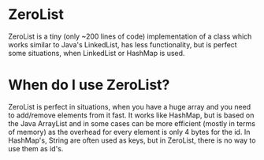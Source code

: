 # ZeroList
ZeroList is a tiny (only ~200 lines of code) implementation of a class which works similar to Java's LinkedList, has less functionality, but is perfect some situations, when LinkedList or HashMap is used.
# When do I use ZeroList?
ZeroList is perfect in situations, when you have a huge array and you need to add/remove elements from it fast.
It works like HashMap, but is based on the Java ArrayList and in some cases can be more efficient (mostly in terms of memory) as the overhead for every element is only 4 bytes for the id. In HashMap's, String are often used as keys, but in ZeroList, there is no way to use them as id's.
